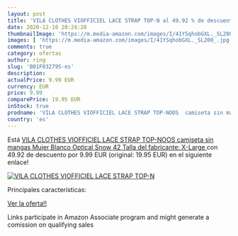 ```yaml
---
layout: post
title: 'VILA CLOTHES VIOFFICIEL LACE STRAP TOP-N al 49.92 % de descuento'
date: 2020-12-10 20:24:28
thumbnailImage: 'https://m.media-amazon.com/images/I/41YSqhobGXL._SL200_.jpg'
images: [ 'https://m.media-amazon.com/images/I/41YSqhobGXL._SL200_.jpg' ]
comments: true
category: ofertas
author: ring
slug: 'B01F03279S-es'
description:
actualPrice: 9.99 EUR
currency: EUR
price: 9.99
comparePrice: 19.95 EUR
inStock: true
prodname: 'VILA CLOTHES VIOFFICIEL LACE STRAP TOP-NOOS  camiseta sin mangas Mujer  Blanco  Optical Snow   42  Talla del fabricante: X-Large '
country: 'es'
---
```


Está [VILA CLOTHES VIOFFICIEL LACE STRAP TOP-NOOS  camiseta sin mangas Mujer  Blanco  Optical Snow   42  Talla del fabricante: X-Large ](https://www.amazon.es/dp/B01F03279S/?tag=tolees-21) con 49.92 de descuento por 9.99 EUR (original: 19.95 EUR) en el siguiente enlace!

[![VILA CLOTHES VIOFFICIEL LACE STRAP TOP-N](https://m.media-amazon.com/images/I/41YSqhobGXL._SL200_.jpg)](https://www.amazon.es/dp/B01F03279S/?tag=tolees-21)

Principales características:


[Ver la oferta!!](https://www.amazon.es/dp/B01F03279S/?tag=tolees-21)

Links participate in Amazon Associate program and might generate a comission on qualifying sales



